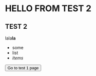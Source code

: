 # HELLO FROM TEST 2

## TEST 2

lala**la**

-   some
-   list
-   _items_

<Button id="testbutton1">Go to test 1 page</Button>
